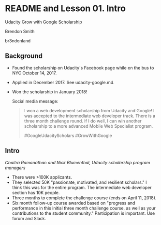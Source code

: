 # README and Lesson 01. Intro

Udacity Grow with Google Scholarship

Brendon Smith

br3ndonland


## Background

* Found the scholarship on Udacity's Facebook page while on the bus to NYC October 14, 2017.
* Applied in December 2017. See udacity-google.md.
* Won the scholarship in January 2018!
	
	Social media message:
	> I won a web development scholarship from Udacity and Google! I was accepted to the intermediate web developer track. There is a three month challenge round. If I do well, I can win another scholarship to a more advanced Mobile Web Specialist program.
	> 
	> #GoogleUdacityScholars #GrowWithGoogle


## Intro

*Chaitra Ramanathan and Nick Blumenthal, Udacity scholarship program managers*

* There were >100K applicants.
* They selected 50K "passionate, motivated, and resilient scholars." I think this was for the entire program. The intermediate web developer section has 10K people.
* Three months to complete the challenge course (ends on April 11, 2018).
* Six month follow-up course awarded based on "progress and performance in this initial three month challenge course, as well as your contributions to the student community." Participation is important. Use forum and Slack.
